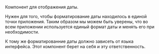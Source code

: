 Компонент для отображения даты.

Нужен для того, чтобы форматирование даты находилось в единой точки приложения. Таким образом мы можем быть уверены, что во всем приложении используется единый формат даты и менять его при необходимости.

К тому же форматированние даты должно зависеть от языка интерфейса. Этот компонент берет на себя и эту ответственность.
